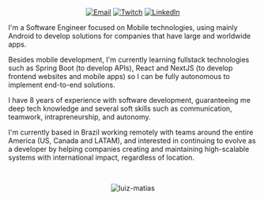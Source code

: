 <p align="center">
	<a href="mailto:contact@luizmatias.com"><img img src="https://img.shields.io/badge/gmail-%23EA4335.svg?logo=gmail&logoColor=white" alt="Email"/></a>
	<a href="https://www.twitch.tv/xskyon"><img src="https://img.shields.io/twitch/status/xskyon?style=social" alt="Twitch"/></a>
	<a href="https://www.linkedin.com/in/luizmatiasdev/"><img src="https://img.shields.io/badge/linkedin-%230A66C2.svg?logo=linkedin&logoColor=white" alt="LinkedIn"/></a>
</p>

I'm a Software Engineer focused on Mobile technologies, using mainly Android to develop solutions for companies that have large and worldwide apps.

Besides mobile development, I'm currently learning fullstack technologies such as Spring Boot (to develop APIs), React and NextJS (to develop frontend websites and mobile apps) so I can be fully autonomous to implement end-to-end solutions.

I have 8 years of experience with software development, guaranteeing me deep tech knowledge and several soft skills such as communication, teamwork, intrapreneurship, and autonomy.

I'm currently based in Brazil working remotely with teams around the entire America (US, Canada and LATAM), and interested in continuing to evolve as a developer by helping companies creating and maintaining high-scalable systems with international impact, regardless of location.

<br>

<p align="center"><img src="https://github-readme-streak-stats.herokuapp.com/?user=luiz-matias&theme=algolia" alt="luiz-matias" /></p>
